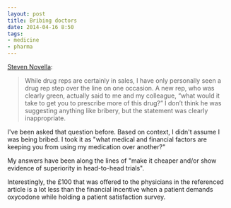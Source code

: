 ```yaml
---
layout: post
title: Bribing doctors
date: 2014-04-16 8:50  
tags:
- medicine
- pharma
---
```


[Steven Novella][sciencebasedmedicine]:

> While drug reps are certainly in sales, I have only personally seen a drug rep step over the line on one occasion. A new rep, who was clearly green, actually said to me and my colleague, “what would it take to get you to prescribe more of this drug?” I don’t think he was suggesting anything like bribery, but the statement was clearly inappropriate.

I've been asked that question before. Based on context, I didn't assume I was being bribed. I took it as "what medical and financial factors are keeping you from using my medication over another?"

My answers have been along the lines of "make it cheaper and/or show evidence of superiority in head-to-head trials".

Interestingly, the £100 that was offered to the physicians in the referenced article is a lot less than the financial incentive when a patient demands oxycodone while holding a patient satisfaction survey. 

[sciencebasedmedicine]: http://www.sciencebasedmedicine.org/gsk-investigated-for-bribing-doctors/?utm_source=rss&utm_medium=rss&utm_campaign=gsk-investigated-for-bribing-doctors